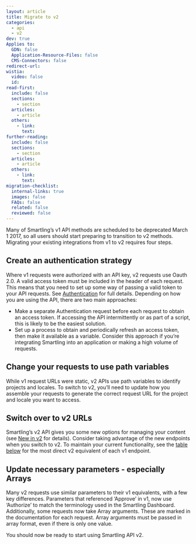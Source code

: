 ```yaml
---
layout: article
title: Migrate to v2
categories:
  - api
  - v2
dev: true
Applies to:
  GDN: false
  Application-Resource-Files: false
  CMS-Connectors: false
redirect-url:
wistia:
  video: false
  id:
read-first:
  include: false
  sections:
    - section
  articles:
    - article
  others:
    - link:
      text:
further-reading:
  include: false
  sections:
    - section
  articles:
    - article
  others:
    - link:
      text:
migration-checklist:
  internal-links: true
  images: false
  FAQs: false
  related: false
  reviewed: false
---
```



Many of Smartling’s v1 API methods are scheduled to be deprecated March 1 2017, so all users should start preparing to transition to v2 methods. Migrating your existing integrations from v1 to v2 requires four steps.

## Create an authentication strategy

Where v1 requests were authorized with an API key, v2 requests use Oauth 2.0\. A valid access token must be included in the header of each request. This means that you need to set up some way of passing a valid token to your API requests. See [Authentication]() for full details. Depending on how you are using the API, there are two main approaches:

*   Make a separate Authentication request before each request to obtain an access token. If accessing the API intermittently or as part of a script, this is likely to be the easiest solution.
*   Set up a process to obtain and periodically refresh an access token, then make it available as a variable. Consider this approach if you’re integrating Smartling into an application or making a high volume of requests.

## Change your requests to use path variables

While v1 request URLs were static, v2 APIs use path variables to identify projects and locales. To switch to v2, you’ll need to update how you assemble your requests to generate the correct request URL for the project and locale you want to access.

## Switch over to v2 URLs

Smartling’s v2 API gives you some new options for managing your content (see [New in v2](/developers/API/v2/New-in-v2/) for details). Consider taking advantage of the new endpoints when you switch to v2\. To maintain your current functionality, see the [table below](#EndpointMap) for the most direct v2 equivalent of each v1 endpoint.

## Update necessary parameters - especially Arrays

Many v2 requests use similar parameters to their v1 equivalents, with a few key differences. Parameters that referenced ‘Approve’ in v1, now use ‘Authorize’ to match the terminology used in the Smartling Dashboard. Additionally, some requests now take Array arguments. These are marked in the documentation for each request. Array arguments must be passed in array format, even if there is only one value.

You should now be ready to start using Smartling API v2.

<!-- ## V1 to v2 Endpoints - Nearest Equivalent

<div dir="ltr">

<table class="table"><colgroup><col width="179"> <col width="413"></colgroup> 

<thead>

<tr>

<th>

v1 Endpoint

</th>

<th>

v2 Endpoint

</th>

</tr>

</thead>

<tbody>

<tr>

<td>

/v1/file/upload

</td>

<td>

POST - /files-api/v2/projects/{projectId}/file

</td>

</tr>

<tr>

<td>

/v1/file/get

</td>

<td>

GET - /files-api/v2/projects/{projectId}/locales/{localeId}/file

</td>

</tr>

<tr>

<td>

/v1/file/list

</td>

<td>

GET - /files-api/v2/projects/{projectId}/files/list

</td>

</tr>

<tr>

<td>

/v1/file/status

</td>

<td>

GET - /files-api/v2/projects/{projectId}/locales/{localeId}/file/status

</td>

</tr>

<tr>

<td>

/v1/file/rename

</td>

<td>

POST - /files-api/v2/projects/{projectId}/file/rename

</td>

</tr>

<tr>

<td>

/v1/file/delete

</td>

<td>

POST - /files-api/v2/projects/{projectId}/file/delete

</td>

</tr>

<tr>

<td>

/v1/file/last_modified

</td>

<td>

GET - /files-api/v2/projects/{projectId}/file/last-modified

</td>

</tr>

<tr>

<td>

/v1/file/get-translations

</td>

<td>

POST - /files-api/v2/projects/{projectId}/locales/{localeId}/file/get-translations

</td>

</tr>

<tr>

<td>

/v1/file/import

</td>

<td>

POST - /files-api/v2/projects/{projectId}/locales/{localeId}/file/import

</td>

</tr>

<tr>

<td>

/v1/project/locale/list

</td>

<td>

GET - projects-api/v2/projects/{projectId}

</td>

</tr>

</tbody>

</table>

</div> -->